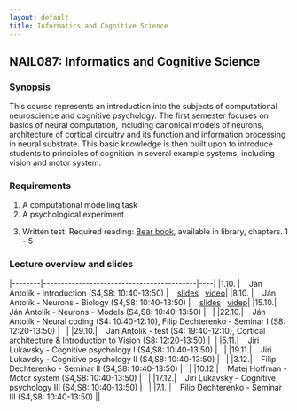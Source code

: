 ```yaml
---
layout: default
title: Informatics and Cognitive Science 
---
```

## NAIL087: Informatics and Cognitive Science

### Synopsis

This course represents an introduction into the subjects of computational neuroscience and cognitive psychology. The first semester focuses on basics of 
neural computation, including canonical models of neurons, architecture of cortical circuitry and its function and information processing
in neural substrate. This basic knowledge is then built upon to introduce students to principles of cognition in several example systems,
including vision and motor system.

### Requirements

1) A computational modelling task <br>
2) A psychological experiment <br>
<!--3) Participation in a psychological experiment <br> -->
3) Written test: Required reading: [Bear book](https://www.amazon.com/Neuroscience-Exploring-Mark-F-Bear/dp/0781760038), available in library, chapters. 1 - 5 <br>



<!--

### Participation in experiment

The experiment will be run by [Filip Děchtěrenko](http://www.ms.mff.cuni.cz/~dechf7am/). Please register for the experiment [here](https://www.experimenty-labels.cz/public/participant_create.php?s=19). 
During october you should receive email with details of the experiment and the date.
-->

<!-- ### Asignment

Here you can download the course [assignment](/assets/data/assignment_package_contrast.zip)
-->

### Lecture overview and slides

|--------|-------------------------------------------|----|
|1.10. |  &nbsp;&nbsp; Ján Antolík - Introduction (S4,S8: 10:40-13:50) | &nbsp;&nbsp; [slides](https://u.pcloud.link/publink/show?code=kZdwBJXZrJorIDeMKBHzWJMVDCFjRF6OJWMy)  &nbsp; [video](https://u.pcloud.link/publink/show?code=XZw4qJXZkOxVefrj06JPWlvjVOzqXp2zdmoy)|
|8.10. |  &nbsp;&nbsp; Ján Antolík - Neurons - Biology (S4,S8: 10:40-13:50) | &nbsp;&nbsp; [slides](https://u.pcloud.link/publink/show?code=XZuMRFXZ3QoI0YqynpbbtROFnhWeS4gov9Cy) &nbsp; [videp](https://u.pcloud.link/publink/show?code=XZ6H2FXZXVRcPgsIAjyJLXmXAln20FvxJbC7)|
|15.10.|  &nbsp;&nbsp;  Ján Antolík - Neurons - Models (S4,S8: 10:40-13:50) |&nbsp;&nbsp; |
|22.10.|  &nbsp;&nbsp;  Ján Antolík - Neural coding (S4: 10:40-12:10), Filip Dechterenko - Seminar I (S8: 12:20-13:50) |&nbsp;&nbsp; |
|29.10.|  &nbsp;&nbsp;  Jan Antolik - test (S4: 19:40-12:10), Cortical architecture & Introduction to Vision  (S8: 12:20-13:50) |&nbsp;&nbsp;|
|5.11.|  &nbsp;&nbsp;  Jiri Lukavsky - Cognitive psychology I (S4,S8: 10:40-13:50) |&nbsp;&nbsp; |
|19.11.|  &nbsp;&nbsp;  Jiri Lukavsky - Cognitive psychology II (S4,S8: 10:40-13:50) |&nbsp;&nbsp; |
|3.12.|  &nbsp;&nbsp;  Filip Dechterenko - Seminar II (S4,S8: 10:40-13:50) |&nbsp;&nbsp; |
|10.12.|  &nbsp;&nbsp;  Matej Hoffman - Motor system (S4,S8: 10:40-13:50) |&nbsp;&nbsp; |
|17.12.|  &nbsp;&nbsp;  Jiri Lukavsky - Cognitive psychology III (S4,S8: 10:40-13:50) |&nbsp;&nbsp; | 
|7.1.  |  &nbsp;&nbsp; Filip Dechterenko - Seminar III (S4,S8: 10:40-13:50) ||


<!--|29.10. |  &nbsp;&nbsp;  Ján Antolík - Introduction to Vision Systems (S4-S8: 10:40-13:50) |&nbsp;&nbsp; [slides](/assets/slides/VisualSystemGeneralOverview.pdf) |-->

